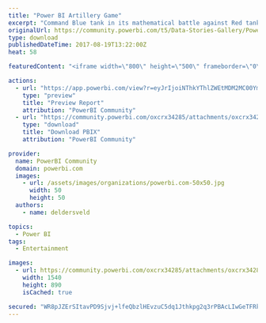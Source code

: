 ```yaml
---
title: "Power BI Artillery Game"
excerpt: "Command Blue tank in its mathematical battle against Red tank. Select the initial velocity and launch angle using Power BI's what-if parameters. When"
originalUrl: https://community.powerbi.com/t5/Data-Stories-Gallery/Power-BI-Artillery-Game/m-p/234618
type: download
publishedDateTime: 2017-08-19T13:22:00Z
heat: 58

featuredContent: "<iframe width=\"800\" height=\"500\" frameborder=\"0\" src=\"https://app.powerbi.com/view?r=eyJrIjoiNThkYThlZWEtMDM2MC00YmI4LWFkZmItZDk2MmJlMDhjMWUwIiwidCI6ImFjYzhhYWE1LWYxOTEtNDgyZi05MjFiLWNmNmMzM2E1ODgzMiIsImMiOjF9\"></iframe>"

actions:
  - url: "https://app.powerbi.com/view?r=eyJrIjoiNThkYThlZWEtMDM2MC00YmI4LWFkZmItZDk2MmJlMDhjMWUwIiwidCI6ImFjYzhhYWE1LWYxOTEtNDgyZi05MjFiLWNmNmMzM2E1ODgzMiIsImMiOjF9"
    type: "preview"
    title: "Preview Report"
    attribution: "PowerBI Community"
  - url: "https://community.powerbi.com/oxcrx34285/attachments/oxcrx34285/DataStoriesGallery/1025/2/Power%20BI%20Tank%20Game.pbix"
    type: "download"
    title: "Download PBIX"
    attribution: "PowerBI Community"

provider:
  name: PowerBI Community
  domain: powerbi.com
  images:
    - url: /assets/images/organizations/powerbi.com-50x50.jpg
      width: 50
      height: 50
  authors:
    - name: deldersveld

topics:
  - Power BI
tags:
  - Entertainment

images:
  - url: https://community.powerbi.com/oxcrx34285/attachments/oxcrx34285/DataStoriesGallery/1025/1/PBIArtillery.PNG
    width: 1540
    height: 890
    isCached: true

secured: "WR8pJZErSItavPD9Sjvj+lfeQbzlHEvzuC5dq1Jthkpg2q3rPBAcLIwGeTFRkY8m3E3lKW37idqQsJ7GwDV9LXAlGDN/NqZmCRy1cNx+94HdX117hg7nlLBokDqao25Xr1R5SeF4gOv+Tf7Ml8pI2BYGCCmIv0k2kTULI4y0gBdzcJpULhbksUmmpHgvPecZYzlBYLcU0Q3t9Ze1B7DTCm1jA2sdBmk4HPkMvlXnvQPhFdNBd3p8MDLaloBMcnoep/sUX/quKNc1yJ74o/3CzkTDu2n6EckfwLoAEF7AA841Hb4RsgFtOI6x84+sKLKhGqnvN37O7idO8qpZ+k4F1dISMeimdBZRCSOqq6BIsrFeF9QIXIvsdDmy1DYAmZy6UbXOUj4CN5dKGEfGJiRaKMmqrwmLLbUZo3pfvF6cyVBwMinAP71G2K/r9KPi7fc/;LGyQR79T34KM2J0tUfX7GQ=="
---
```


